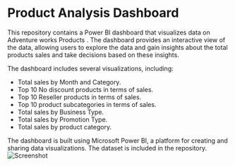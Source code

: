 # Product Analysis Dashboard 
This repository contains a Power BI dashboard that visualizes data on Adventure works Products . The dashboard provides an interactive view of the data, allowing users to explore the data and gain insights about the total products  sales and take decisions based on these insights.

The dashboard includes several visualizations, including:
- Total sales by Month and Category.
- Top 10 No discount  products in terms of sales.
- Top 10 Reseller products in terms of sales.
- Top 10 product subcategories in terms of sales.
- Total sales by Business Type.
- Total sales by Promotion Type.
- Total sales by product category.

The dashboard is built using Microsoft Power BI,  a platform for creating and sharing data visualizations.
The dataset is included in the repository. 
![Screenshot](https://github.com/Aishatoulba/Aishatoulba.github.io/blob/main/PBI_PROJECTS/product_report.png)
